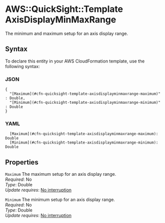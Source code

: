 # AWS::QuickSight::Template AxisDisplayMinMaxRange<a name="aws-properties-quicksight-template-axisdisplayminmaxrange"></a>

The minimum and maximum setup for an axis display range\.

## Syntax<a name="aws-properties-quicksight-template-axisdisplayminmaxrange-syntax"></a>

To declare this entity in your AWS CloudFormation template, use the following syntax:

### JSON<a name="aws-properties-quicksight-template-axisdisplayminmaxrange-syntax.json"></a>

```
{
  "[Maximum](#cfn-quicksight-template-axisdisplayminmaxrange-maximum)" : Double,
  "[Minimum](#cfn-quicksight-template-axisdisplayminmaxrange-minimum)" : Double
}
```

### YAML<a name="aws-properties-quicksight-template-axisdisplayminmaxrange-syntax.yaml"></a>

```
  [Maximum](#cfn-quicksight-template-axisdisplayminmaxrange-maximum): Double
  [Minimum](#cfn-quicksight-template-axisdisplayminmaxrange-minimum): Double
```

## Properties<a name="aws-properties-quicksight-template-axisdisplayminmaxrange-properties"></a>

`Maximum`  <a name="cfn-quicksight-template-axisdisplayminmaxrange-maximum"></a>
The maximum setup for an axis display range\.  
*Required*: No  
*Type*: Double  
*Update requires*: [No interruption](https://docs.aws.amazon.com/AWSCloudFormation/latest/UserGuide/using-cfn-updating-stacks-update-behaviors.html#update-no-interrupt)

`Minimum`  <a name="cfn-quicksight-template-axisdisplayminmaxrange-minimum"></a>
The minimum setup for an axis display range\.  
*Required*: No  
*Type*: Double  
*Update requires*: [No interruption](https://docs.aws.amazon.com/AWSCloudFormation/latest/UserGuide/using-cfn-updating-stacks-update-behaviors.html#update-no-interrupt)